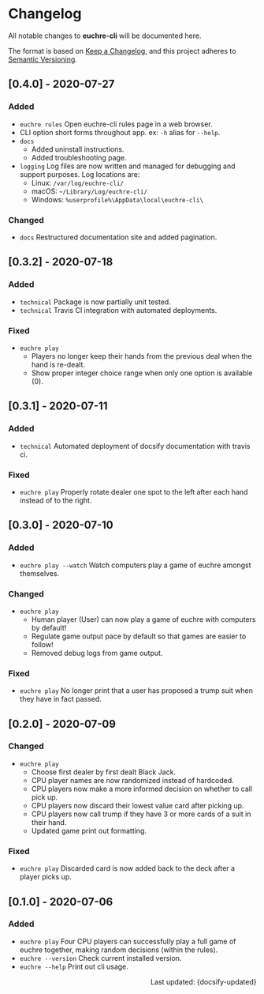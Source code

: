 # Changelog

All notable changes to **euchre-cli** will be documented here.

The format is based on [Keep a Changelog](https://keepachangelog.com/en/1.0.0/),
and this project adheres to [Semantic Versioning](https://semver.org/spec/v2.0.0.html).

## [0.4.0] - 2020-07-27

### Added

- `euchre rules` Open euchre-cli rules page in a web browser.
- CLI option short forms throughout app. ex: `-h` alias for `--help`.
- `docs`
  - Added uninstall instructions.
  - Added troubleshooting page.
- `logging` Log files are now written and managed for debugging and support
    purposes. Log locations are:
  - Linux: `/var/log/euchre-cli/`
  - macOS: `~/Library/Log/euchre-cli/`
  - Windows: `%userprofile%\AppData\local\euchre-cli\`

### Changed

- `docs` Restructured documentation site and added pagination.

## [0.3.2] - 2020-07-18

### Added

- `technical` Package is now partially unit tested.
- `technical` Travis CI integration with automated deployments.

### Fixed

- `euchre play`
  - Players no longer keep their hands from the previous deal when the hand is re-dealt.
  - Show proper integer choice range when only one option is available (0).

## [0.3.1] - 2020-07-11

### Added

- `technical` Automated deployment of docsify documentation with travis ci.

### Fixed

- `euchre play` Properly rotate dealer one spot to the left after each hand
    instead of to the right.

## [0.3.0] - 2020-07-10

### Added

- `euchre play --watch` Watch computers play a game of euchre amongst themselves.

### Changed

- `euchre play`
  - Human player (User) can now play a game of euchre with computers by default!
  - Regulate game output pace by default so that games are easier to follow!
  - Removed debug logs from game output.

### Fixed

- `euchre play` No longer print that a user has proposed a trump suit when
    they have in fact passed.

## [0.2.0] - 2020-07-09

### Changed

- `euchre play`
  - Choose first dealer by first dealt Black Jack.
  - CPU player names are now randomized instead of hardcoded.
  - CPU players now make a more informed decision on whether to call pick up.
  - CPU players now discard their lowest value card after picking up.
  - CPU players now call trump if they have 3 or more cards of a suit in their hand.
  - Updated game print out formatting.

### Fixed

- `euchre play` Discarded card is now added back to the deck after a player
    picks up.

## [0.1.0] - 2020-07-06

### Added

- `euchre play` Four CPU players can successfully play a full game of euchre
    together, making random decisions (within the rules).
- `euchre --version` Check current installed version.
- `euchre --help` Print out cli usage.

<div style="text-align: right">Last updated: {docsify-updated}</div>
